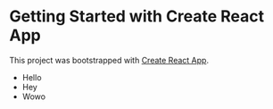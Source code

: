 # Getting Started with Create React App

This project was bootstrapped with [Create React App](https://github.com/facebook/create-react-app).
* Hello
* Hey
* Wowo
